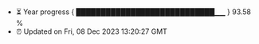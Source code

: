 - ⏳ Year progress { ████████████████████████████▁▁ } 93.58 %
- ⏰ Updated on Fri, 08 Dec 2023 13:20:27 GMT

